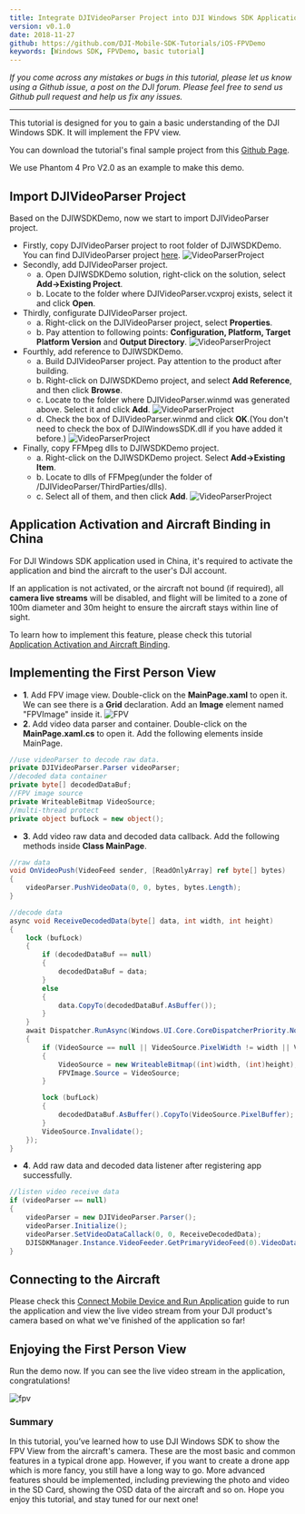 ```yaml
---
title: Integrate DJIVideoParser Project into DJI Windows SDK Application
version: v0.1.0
date: 2018-11-27
github: https://github.com/DJI-Mobile-SDK-Tutorials/iOS-FPVDemo
keywords: [Windows SDK, FPVDemo, basic tutorial]
---
```


*If you come across any mistakes or bugs in this tutorial, please let us know using a Github issue, a post on the DJI forum. Please feel free to send us Github pull request and help us fix any issues.*

---

This tutorial is designed for you to gain a basic understanding of the DJI Windows SDK. It will implement the FPV view.

You can download the tutorial's final sample project from this [Github Page](https://github.com/DJI-Mobile-SDK-Tutorials/iOS-FPVDemo).
   
We use Phantom 4 Pro V2.0 as an example to make this demo.

## Import DJIVideoParser Project

Based on the DJIWSDKDemo, now we start to import DJIVideoParser project.

* Firstly, copy DJIVideoParser project to root folder of DJIWSDKDemo. You can find DJIVideoParser project [here](https://github.com/dji-sdk/Windows-SDK/tree/master/Sample%20Code).
![VideoParserProject](../../images/quick-start/WSDKCopyDJIVideoParser.png)
* Secondly, add DJIVideoParser project.
  * a. Open DJIWSDKDemo solution, right-click on the solution, select **Add->Existing Project**.
  * b. Locate to the folder where DJIVideoParser.vcxproj exists, select it and click **Open**.
* Thirdly, configurate DJIVideoParser project.
  * a. Right-click on the DJIVideoParser project, select **Properties**.
  * b. Pay attention to following points: **Configuration, Platform, Target Platform Version** and **Output Directory**.
  ![VideoParserProject](../../images/quick-start/WSDKDJIVideoParserConfig.png)
* Fourthly, add reference to DJIWSDKDemo.
  * a. Build DJIVideoParser project. Pay attention to the product after building.
  * b. Right-click on DJIWSDKDemo project, and select **Add Reference**, and then click **Browse**.
  * c. Locate to the folder where DJIVideoParser.winmd was generated above. Select it and click **Add**.
  ![VideoParserProject](../../images/quick-start/WSDKDJIVideoParserWinmdLocate.png)
  * d. Check the box of DJIVideoParser.winmd and click **OK**.(You don't need to check the box of DJIWindowsSDK.dll if you have added it before.)
  ![VideoParserProject](../../images/quick-start/WSDKDJIVideoParserWinmdAdd.png)
* Finally, copy FFMpeg dlls to DJIWSDKDemo project.
  * a. Right-click on the DJIWSDKDemo project. Select **Add->Existing Item**.
  * b. Locate to dlls of FFMpeg(under the folder of /DJIVideoParser/ThirdParties/dlls).
  * c. Select all of them, and then click **Add**.
  ![VideoParserProject](../../images/quick-start/WSDKAddFFMPEGDlls.png)

## Application Activation and Aircraft Binding in China

 For DJI Windows SDK application used in China, it's required to activate the application and bind the aircraft to the user's DJI account. 

 If an application is not activated, or the aircraft not bound (if required), all **camera live streams** will be disabled, and flight will be limited to a zone of 100m diameter and 30m height to ensure the aircraft stays within line of sight.

 To learn how to implement this feature, please check this tutorial [Application Activation and Aircraft Binding](./ActivationAndBinding.html).

## Implementing the First Person View

  * **1**. Add FPV image view. Double-click on the **MainPage.xaml** to open it. We can see there is a **Grid** declaration. Add an **Image** element named "FPVImage" inside it.
  ![FPV](../../images/quick-start/WSDKXaml.png)
  * **2**. Add video data parser and container. Double-click on the **MainPage.xaml.cs** to open it. Add the following elements inside MainPage.

~~~csharp
//use videoParser to decode raw data.
private DJIVideoParser.Parser videoParser;
//decoded data container
private byte[] decodedDataBuf;
//FPV image source
private WriteableBitmap VideoSource;
//multi-thread protect
private object bufLock = new object();
~~~
  * **3**. Add video raw data and decoded data callback. Add the following methods inside **Class MainPage**.

~~~csharp
//raw data
void OnVideoPush(VideoFeed sender, [ReadOnlyArray] ref byte[] bytes)
{
    videoParser.PushVideoData(0, 0, bytes, bytes.Length);
}

//decode data
async void ReceiveDecodedData(byte[] data, int width, int height)
{
    lock (bufLock)
    {
        if (decodedDataBuf == null)
        {
            decodedDataBuf = data;
        }
        else
        {
            data.CopyTo(decodedDataBuf.AsBuffer());
        }
    }
    await Dispatcher.RunAsync(Windows.UI.Core.CoreDispatcherPriority.Normal, () =>
    {
        if (VideoSource == null || VideoSource.PixelWidth != width || VideoSource.PixelHeight != height)
        {
            VideoSource = new WriteableBitmap((int)width, (int)height);
            FPVImage.Source = VideoSource;
        }

        lock (bufLock)
        {
            decodedDataBuf.AsBuffer().CopyTo(VideoSource.PixelBuffer);
        }
        VideoSource.Invalidate();
    });
}
~~~
  * **4**. Add raw data and decoded data listener after registering app successfully.

~~~csharp
//listen video receive data
if (videoParser == null)
{
    videoParser = new DJIVideoParser.Parser();
    videoParser.Initialize();
    videoParser.SetVideoDataCallack(0, 0, ReceiveDecodedData);
    DJISDKManager.Instance.VideoFeeder.GetPrimaryVideoFeed(0).VideoDataUpdated += OnVideoPush;
}
~~~

## Connecting to the Aircraft

Please check this [Connect Mobile Device and Run Application](../application-development-workflow/workflow-run.html#connect-mobile-device-and-run-application) guide to run the application and view the live video stream from your DJI product's camera based on what we've finished of the application so far!
  
## Enjoying the First Person View

Run the demo now. If you can see the live video stream in the application, congratulations!

  ![fpv](../../images/quick-start/WSDKDemoResult.png)

### Summary
   
   In this tutorial, you’ve learned how to use DJI Windows SDK to show the FPV View from the aircraft's camera. These are the most basic and common features in a typical drone app. However, if you want to create a drone app which is more fancy, you still have a long way to go. More advanced features should be implemented, including previewing the photo and video in the SD Card, showing the OSD data of the aircraft and so on. Hope you enjoy this tutorial, and stay tuned for our next one!
   
